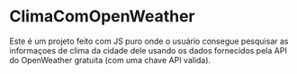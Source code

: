 # ClimaComOpenWeather
Este é um projeto feito com JS puro onde o usuário consegue pesquisar as informaçoes de clima da cidade dele usando os dados fornecidos pela API do OpenWeather gratuita (com uma chave API valida).

